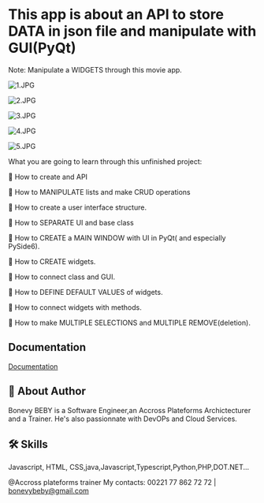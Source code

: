 # This app is about an API to store DATA in json file and manipulate with GUI(PyQt)

Note: Manipulate a WIDGETS through this  movie app.

![1.JPG](1.JPG)

![2.JPG](2.JPG)

![3.JPG](3.JPG)

![4.JPG](4.JPG)

![5.JPG](5.JPG)

What you are going to learn through this unfinished project:

🚀 How to create and API

🚀 How to MANIPULATE lists and make CRUD operations

🚀 How to create a user interface structure.

🚀 How to SEPARATE UI and base class

🚀 How to CREATE a MAIN WINDOW with UI in PyQt( and especially PySide6).

🚀 How to CREATE  widgets.

🚀 How to connect class and GUI.

🚀 How to DEFINE DEFAULT VALUES of widgets.

🚀 How to connect widgets with methods.

🚀 How to make MULTIPLE SELECTIONS and MULTIPLE REMOVE(deletion).


## Documentation

[Documentation](https://pypi.org/project/CurrencyConverter/)


## 🚀 About Author
Bonevy BEBY is a Software Engineer,an Accross Plateforms Archictecturer and a Trainer. He's also passionnate with DevOPs and Cloud Services.


## 🛠 Skills
Javascript, HTML, CSS,java,Javascript,Typescript,Python,PHP,DOT.NET...

@Accross plateforms trainer
My contacts: 00221 77 862 72 72 | bonevybeby@gmail.com